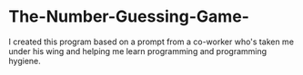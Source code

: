 # The-Number-Guessing-Game-
I created this program based on a prompt from a co-worker who's taken me under his wing and helping me learn programming and programming hygiene.
